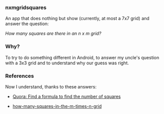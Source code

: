 ### nxmgridsquares

An app that does nothing but show (currently, at most a 7x7 grid) and answer the question:

_How many squares are there in an n x m grid?_

### Why?
To try to do something different in Android, to answer my uncle's question with a 3x3 grid and to understand why our guess was right.

### References
Now I understand, thanks to these answers:
* [Quora: Find a formula to find the number of squares](https://www.quora.com/Consider-it-as-an-N*M-Grid-Can-you-find-a-formula-to-find-the-number-of-squares)

* [how-many-squares-in-the-m-times-n-grid](https://math.stackexchange.com/questions/468148/how-many-squares-in-the-m-times-n-grid)


